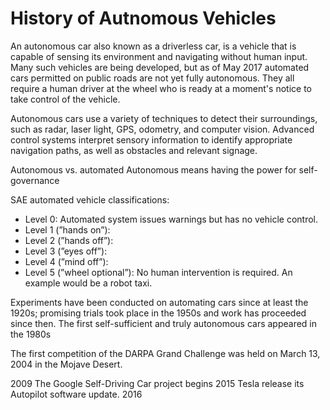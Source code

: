 # History of Autnomous Vehicles 

An autonomous car also known as a driverless car, is a vehicle that is capable of sensing its environment and navigating without human input. Many such vehicles are being developed, but as of May 2017 automated cars permitted on public roads are not yet fully autonomous. They all require a human driver at the wheel who is ready at a moment's notice to take control of the vehicle.

Autonomous cars use a variety of techniques to detect their surroundings, such as radar, laser light, GPS, odometry, and computer vision. Advanced control systems interpret sensory information to identify appropriate navigation paths, as well as obstacles and relevant signage. 

Autonomous vs. automated
Autonomous means having the power for self-governance

SAE automated vehicle classifications:

- Level 0: Automated system issues warnings but has no vehicle control.
- Level 1 (”hands on”):
- Level 2 (”hands off”): 
- Level 3 (”eyes off”):
- Level 4 (”mind off”):
- Level 5 (”wheel optional”): No human intervention is required. An example would be a robot taxi.

Experiments have been conducted on automating cars since at least the 1920s; promising trials took place in the 1950s and work has proceeded since then. The first self-sufficient and truly autonomous cars appeared in the 1980s

The first competition of the DARPA Grand Challenge was held on March 13, 2004 in the Mojave Desert.

2009 The Google Self-Driving Car project begins
2015 Tesla release its Autopilot software update.
2016 
